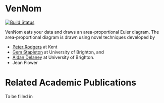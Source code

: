 # VenNom

[![Build Status](https://travis-ci.org/AidanDelaney/vennom.svg)](https://travis-ci.org/AidanDelaney/vennom)

VenNom eats your data and draws an area-proportional Euler diagram.  The area-proportional diagram is drawn using novel techniques developed by

* [Peter Rodgers](http://www.cs.kent.ac.uk/people/staff/pjr/) at Kent
* [Gem Stapleton](http://about.brighton.ac.uk/cem/contact/details.php?uid=ges9) at University of Brighton, and
* [Aidan Delaney](http://www.phoric.eu) at University of Brighton.
* Jean Flower

# Related Academic Publications

To be filled in
